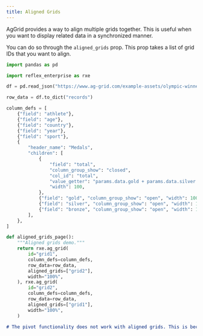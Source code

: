 ```yaml
---
title: Aligned Grids
---
```


AgGrid provides a way to align multiple grids together. This is useful when you want to display related data in a synchronized manner.

You can do so through the `aligned_grids` prop. This prop takes a list of grid IDs that you want to align. 

```python demo exec
import pandas as pd

import reflex_enterprise as rxe

df = pd.read_json("https://www.ag-grid.com/example-assets/olympic-winners.json")

row_data = df.to_dict("records")

column_defs = [
    {"field": "athlete"},
    {"field": "age"},
    {"field": "country"},
    {"field": "year"},
    {"field": "sport"},
    {
        "header_name": "Medals",
        "children": [
            {
                "field": "total",
                "column_group_show": "closed",
                "col_id": "total",
                "value_getter": "params.data.gold + params.data.silver + params.data.bronze",
                "width": 100,
            },
            {"field": "gold", "column_group_show": "open", "width": 100},
            {"field": "silver", "column_group_show": "open", "width": 100},
            {"field": "bronze", "column_group_show": "open", "width": 100},
        ],
    },
]

def aligned_grids_page():
    """Aligned grids demo."""
    return rxe.ag_grid(
        id="grid1",
        column_defs=column_defs,
        row_data=row_data,
        aligned_grids=["grid2"],
        width="100%",
    ), rxe.ag_grid(
        id="grid2",
        column_defs=column_defs,
        row_data=row_data,
        aligned_grids=["grid1"],
        width="100%",
    )

```

```md alert warning
# The pivot functionality does not work with aligned grids. This is because pivoting data changes the columns, which would make the aligned grids incompatible, as they are no longer sharing the same set of columns.
```
